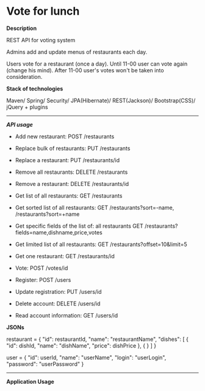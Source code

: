 Vote for lunch
===============================
**Description**

REST API for voting system

Admins add and update menus of restaurants each day.

Users vote for a restaurant (once a day).
Until 11-00 user can vote again (change his mind).
After 11-00 user's votes won't be taken into consideration.

**Stack of technologies**

Maven/ Spring/ Security/ JPA(Hibernate)/ REST(Jackson)/ Bootstrap(CSS)/ jQuery + plugins

***

**_API usage_**
* Add new restaurant: POST /restaurants
* Replace bulk of restaurants: PUT /restaurants
* Replace a restaurant: PUT /restaurants/id
* Remove all restaurants: DELETE /restaurants
* Remove a restaurant: DELETE /restaurants/id

* Get list of all restaurants: GET /restaurants
* Get sorted list of all restaurants: GET /restaurants?sort=-name, /restaurants?sort=+name
* Get specific fields of the list of: all restaurants GET /restaurants?fields=name,dishname,price,votes
* Get limited list of all restaurants: GET /restaurants?offset=10&limit=5
* Get one restaurant: GET /restaurants/id

* Vote: POST /votes/id

* Register: POST /users
* Update registration: PUT /users/id
* Delete account: DELETE /users/id
* Read account information: GET /users/id

**JSONs**

restaurant = {
    "id": restaurantId,
    "name": "restaurantName",
    "dishes": [
        {
            "id": dishId,
            "name": "dishName",
            "price": dishPrice
        },
        {
        }
    ]
}

user = {
    "id": userId,
    "name": "userName",
    "login": "userLogin",
    "password": "userPassword"
}

***

**Application Usage**
